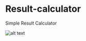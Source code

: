 # Result-calculator


Simple Result Calculator

![alt text](https://https://raw.githubusercontent.com/Siddique11/Result-calculator/master/image.png)
